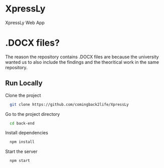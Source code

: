# XpressLy

XpressLy Web App

# .DOCX files? 

The reason the repository contains .DOCX files are because the university wanted us to also include the findings and the theoritical work in the same repository. 


## Run Locally

Clone the project

```bash
  git clone https://github.com/comingback2life/XpressLy
```

Go to the project directory

```bash
  cd back-end
```

Install dependencies

```bash
  npm install
```

Start the server

```bash
  npm start
```




